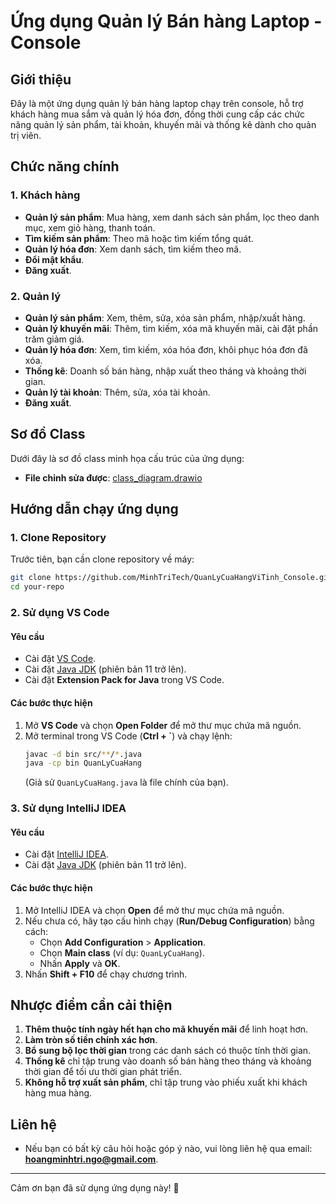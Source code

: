 # Ứng dụng Quản lý Bán hàng Laptop - Console

## Giới thiệu
Đây là một ứng dụng quản lý bán hàng laptop chạy trên console, hỗ trợ khách hàng mua sắm và quản lý hóa đơn, đồng thời cung cấp các chức năng quản lý sản phẩm, tài khoản, khuyến mãi và thống kê dành cho quản trị viên.

## Chức năng chính
### 1. Khách hàng
- **Quản lý sản phẩm**: Mua hàng, xem danh sách sản phẩm, lọc theo danh mục, xem giỏ hàng, thanh toán.
- **Tìm kiếm sản phẩm**: Theo mã hoặc tìm kiếm tổng quát.
- **Quản lý hóa đơn**: Xem danh sách, tìm kiếm theo mã.
- **Đổi mật khẩu**.
- **Đăng xuất**.

### 2. Quản lý
- **Quản lý sản phẩm**: Xem, thêm, sửa, xóa sản phẩm, nhập/xuất hàng.
- **Quản lý khuyến mãi**: Thêm, tìm kiếm, xóa mã khuyến mãi, cài đặt phần trăm giảm giá.
- **Quản lý hóa đơn**: Xem, tìm kiếm, xóa hóa đơn, khôi phục hóa đơn đã xóa.
- **Thống kê**: Doanh số bán hàng, nhập xuất theo tháng và khoảng thời gian.
- **Quản lý tài khoản**: Thêm, sửa, xóa tài khoản.
- **Đăng xuất**.

## Sơ đồ Class
Dưới đây là sơ đồ class minh họa cấu trúc của ứng dụng:

- **File chỉnh sửa được**: [class_diagram.drawio](class_diagram.drawio)

## Hướng dẫn chạy ứng dụng
### 1. Clone Repository
Trước tiên, bạn cần clone repository về máy:
```sh
git clone https://github.com/MinhTriTech/QuanLyCuaHangViTinh_Console.git
cd your-repo
```

### 2. Sử dụng **VS Code**
#### Yêu cầu
- Cài đặt [VS Code](https://code.visualstudio.com/).
- Cài đặt [Java JDK](https://www.oracle.com/java/technologies/downloads/) (phiên bản 11 trở lên).
- Cài đặt **Extension Pack for Java** trong VS Code.

#### Các bước thực hiện
1. Mở **VS Code** và chọn **Open Folder** để mở thư mục chứa mã nguồn.
2. Mở terminal trong VS Code (**Ctrl + `**) và chạy lệnh:
   ```sh
   javac -d bin src/**/*.java
   java -cp bin QuanLyCuaHang
   ```
   (Giả sử `QuanLyCuaHang.java` là file chính của bạn).

### 3. Sử dụng **IntelliJ IDEA**
#### Yêu cầu
- Cài đặt [IntelliJ IDEA](https://www.jetbrains.com/idea/download/?section=windows).
- Cài đặt [Java JDK](https://www.oracle.com/java/technologies/downloads/) (phiên bản 11 trở lên).

#### Các bước thực hiện
1. Mở IntelliJ IDEA và chọn **Open** để mở thư mục chứa mã nguồn.
2. Nếu chưa có, hãy tạo cấu hình chạy (**Run/Debug Configuration**) bằng cách:
   - Chọn **Add Configuration** > **Application**.
   - Chọn **Main class** (ví dụ: `QuanLyCuaHang`).
   - Nhấn **Apply** và **OK**.
3. Nhấn **Shift + F10** để chạy chương trình.

## Nhược điểm cần cải thiện
1. **Thêm thuộc tính ngày hết hạn cho mã khuyến mãi** để linh hoạt hơn.
2. **Làm tròn số tiền chính xác hơn**.
3. **Bổ sung bộ lọc thời gian** trong các danh sách có thuộc tính thời gian.
4. **Thống kê** chỉ tập trung vào doanh số bán hàng theo tháng và khoảng thời gian để tối ưu thời gian phát triển.
5. **Không hỗ trợ xuất sản phẩm**, chỉ tập trung vào phiếu xuất khi khách hàng mua hàng.

## Liên hệ
- Nếu bạn có bất kỳ câu hỏi hoặc góp ý nào, vui lòng liên hệ qua email: **hoangminhtri.ngo@gmail.com**.

---
Cảm ơn bạn đã sử dụng ứng dụng này! 🚀


